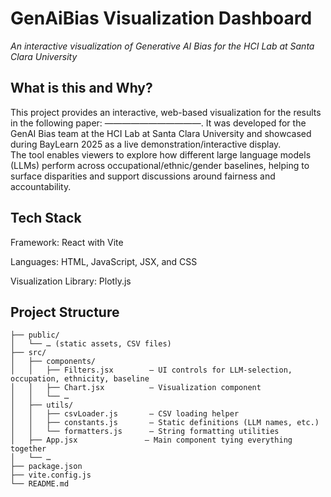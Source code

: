 # GenAiBias Visualization Dashboard  
*An interactive visualization of Generative AI Bias for the HCI Lab at Santa Clara University*  

## What is this and Why?  
This project provides an interactive, web-based visualization for the results in the following paper: ———————————. It was developed for the GenAI Bias team at the HCI Lab at Santa Clara University and showcased during BayLearn 2025 as a live demonstration/interactive display.  
The tool enables viewers to explore how different large language models (LLMs) perform across occupational/ethnic/gender baselines, helping to surface disparities and support discussions around fairness and accountability.  

## Tech Stack 
Framework: React with Vite

Languages: HTML, JavaScript, JSX, and CSS

Visualization Library: Plotly.js

## Project Structure  
```
├── public/
│   └── … (static assets, CSV files)  
├── src/
│   ├── components/
│   │   ├── Filters.jsx        – UI controls for LLM-selection, occupation, ethnicity, baseline  
│   │   ├── Chart.jsx          – Visualization component  
│   │   └── …  
│   ├── utils/
│   │   ├── csvLoader.js       – CSV loading helper  
│   │   ├── constants.js       – Static definitions (LLM names, etc.)  
│   │   └── formatters.js      – String formatting utilities  
│   ├── App.jsx               – Main component tying everything together  
│   └── …  
├── package.json  
├── vite.config.js  
└── README.md
```

